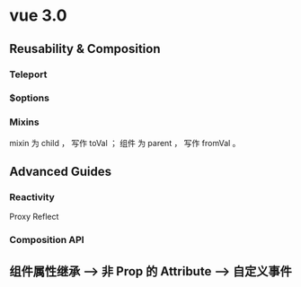 # vue 3.0

## Reusability & Composition

### Teleport

### \$options

### Mixins

mixin 为 child ， 写作 toVal ； 组件 为 parent ， 写作 fromVal 。

## Advanced Guides

### Reactivity

Proxy Reflect

### Composition API

## 组件属性继承 --> 非 Prop 的 Attribute --> 自定义事件
